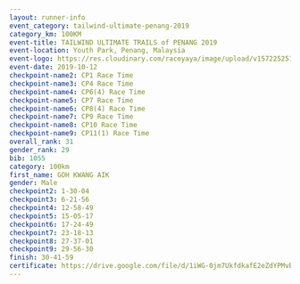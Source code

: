 ```yaml
---
layout: runner-info 
event_category: tailwind-ultimate-penang-2019 
category_km: 100KM 
event-title: TAILWIND ULTIMATE TRAILS of PENANG 2019 
event-location: Youth Park, Penang, Malaysia 
event-logo: https://res.cloudinary.com/raceyaya/image/upload/v1572252513/logo/utop-2019_h9tzys.jpg 
event-date: 2019-10-12 
checkpoint-name2: CP1 Race Time 
checkpoint-name3: CP4 Race Time 
checkpoint-name4: CP6(4) Race Time 
checkpoint-name5: CP7 Race Time 
checkpoint-name6: CP8(4) Race Time 
checkpoint-name7: CP9 Race Time 
checkpoint-name8: CP10 Race Time 
checkpoint-name9: CP11(1) Race Time 
overall_rank: 31
gender_rank: 29
bib: 1055
category: 100km
first_name: GOH KWANG AIK
gender: Male
checkpoint2: 1-30-04
checkpoint3: 6-21-56
checkpoint4: 12-58-49
checkpoint5: 15-05-17
checkpoint6: 17-24-49
checkpoint7: 23-18-13
checkpoint8: 27-37-01
checkpoint9: 29-56-30
finish: 30-41-59
certificate: https://drive.google.com/file/d/1iWG-0jm7UkfdkafE2eZdYPMvBKqp146u/view?usp=sharing
---
```


